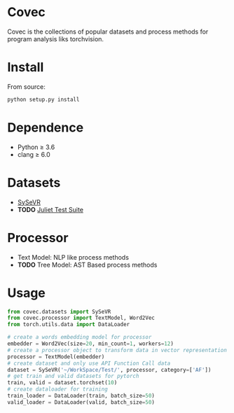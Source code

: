 # Covec
Covec is the collections of popular datasets and process methods for program analysis liks torchvision.  

# Install
From source:
```bash
python setup.py install
```

# Dependence
- Python ≥ 3.6
- clang ≥ 6.0

# Datasets
- [SySeVR](https://github.com/SySeVR/SySeVR)
- **TODO** [Juliet Test Suite](https://samate.nist.gov/SRD/testsuite.php)

# Processor
- Text Model: NLP like process methods
- **TODO** Tree Model: AST Based process methods

# Usage
```python
from covec.datasets import SySeVR
from covec.processor import TextModel, Word2Vec
from torch.utils.data import DataLoader

# create a words embedding model for processor
embedder = Word2Vec(size=20, min_count=1, workers=12) 
# create a processor object to transform data in vector representation
processor = TextModel(embedder) 
# create dataset and only use API Function Call data
dataset = SySeVR('~/WorkSpace/Test/', processor, category=['AF'])
# get train and valid datasets for pytorch
train, valid = dataset.torchset(10)
# create dataloader for training
train_loader = DataLoader(train, batch_size=50)
valid_loader = DataLoader(valid, batch_size=50)
```